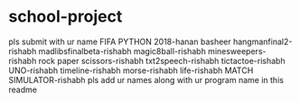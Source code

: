 # school-project
pls submit with ur name
FIFA PYTHON 2018-hanan basheer
hangmanfinal2-rishabh
madlibsfinalbeta-rishabh
magic8ball-rishabh
minesweepers-rishabh
rock paper scissors-rishabh
txt2speech-rishabh
tictactoe-rishabh
UNO-rishabh
timeline-rishabh
morse-rishabh
life-rishabh
MATCH SIMULATOR-rishabh
pls add ur names along with ur program name in this readme

















